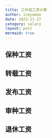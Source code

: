 ```yaml
---
title: 工作组工资计算
author: iceyumao
date: 2023-11-27
category: salary
layout: post
mermaid: true
---
```


## 保种工资
## 转载工资
## 发布工资
## 审种工资
## 退休工资